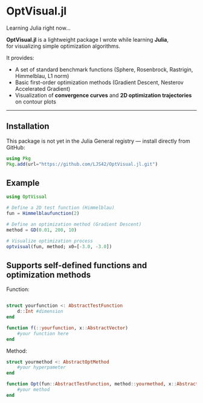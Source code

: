 # OptVisual.jl

Learning Julia right now...

**OptVisual.jl** is a lightweight package I wrote while learning **Julia**,  
for visualizing simple optimization algorithms.

It provides:
- A set of standard benchmark functions (Sphere, Rosenbrock, Rastrigin, Himmelblau, L1 norm)
- Basic first-order optimization methods (Gradient Descent, Nesterov Accelerated Gradient)
- Visualization of **convergence curves** and **2D optimization trajectories** on contour plots

---

## Installation

This package is not yet in the Julia General registry — install directly from GitHub:

```julia
using Pkg
Pkg.add(url="https://github.com/LJS42/OptVisual.jl.git")
```

## Example
```julia
using OptVisual

# Define a 2D test function (Himmelblau)
fun = Himmelblaufunction(2)

# Define an optimization method (Gradient Descent)
method = GD(0.01, 200, 10)

# Visualize optimization process
optvisual(fun, method; x0=[-3.0, -3.0])
```

## Supports self-defined functions and optimization methods

Function:
```julia

struct yourfunction <: AbstractTestFunction
    d::Int #dimension
end

function f(::yourfunction, x::AbstractVector)
    #your function here
end
```

Method:
```julia
struct yourmethod <: AbstractOptMethod
    #your hyperpameter
end

function Opt(fun::AbstractTestFunction, method::yourmethod, x::AbstractVector)
    #your method
end
